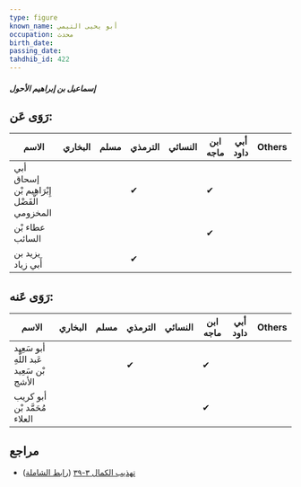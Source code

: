 ```yaml
---
type: figure
known_name: أبو يحيى التيمي
occupation: محدث
birth_date:
passing_date:
tahdhib_id: 422
---
```

##### إسماعيل بن إبراهيم الأحول

## رَوَى عَن:
| الاسم                                       | البخاري | مسلم | الترمذي | النسائي | ابن ماجه | أبي داود | Others |
| ------------------------------------------- | ------- | ---- | ------- | ------- | -------- | -------- | ------ |
| أبي إسحاق إِبْرَاهِيم بْن الْفَضْل المخزومي |         |      | ✔       |         | ✔        |          |        |
| عطاء بْن السائب                             |         |      |         |         | ✔        |          |        |
| يزيد بن أَبي زياد                           |         |      | ✔       |         |          |          |        |
## رَوَى عَنه:
| الاسم                                    | البخاري | مسلم | الترمذي | النسائي | ابن ماجه | أبي داود | Others |
| ---------------------------------------- | ------- | ---- | ------- | ------- | -------- | -------- | ------ |
| أبو سَعِيد عَبد اللَّهِ بْن سَعِيد الأشج |         |      | ✔       |         | ✔        |          |        |
| أبو كريب مُحَمَّد بْن العلاء             |         |      |         |         | ✔        |          |        |
## مراجع
- [تهذيب الكمال ٣-٣٩](obsidian://open?vault=Tahdhib-al-Kamal&file=Figures/٤٢٢-إسماعيل%20بن%20إبراهيم%20الأحول) ([رابط الشاملة](https://shamela.ws/book/3722/1053))